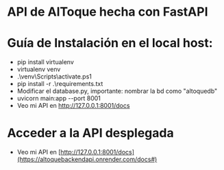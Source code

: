 # API de AlToque hecha con FastAPI

# Guía de Instalación en el local host:

- pip install virtualenv
- virtualenv venv
- .\venv\Scripts\activate.ps1
- pip install -r .\requirements.txt
- Modificar el database.py, importante: nombrar la bd como "altoquedb"
- uvicorn main:app --port 8001
- Veo mi API en http://127.0.0.1:8001/docs

# Acceder a la API desplegada
- Veo mi API en [http://127.0.0.1:8001/docs](https://altoquebackendapi.onrender.com/docs#) 
